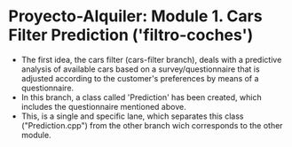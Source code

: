 # Proyecto-Alquiler: Module 1. Cars Filter Prediction ('filtro-coches')
- The first idea, the cars filter (cars-filter branch), deals with a predictive analysis of available cars based on a survey/questionnaire that is adjusted according to the customer's preferences by means of a questionnaire.
- In this branch, a class called 'Prediction' has been created, which includes the questionnaire mentioned above.
- This, is a single and specific lane, which separates this class ("Prediction.cpp") from the other branch wich corresponds to the other module. 

